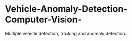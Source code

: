 # Vehicle-Anomaly-Detection-Computer-Vision-
Multiple vehicle detection, tracking and anomaly detection.
